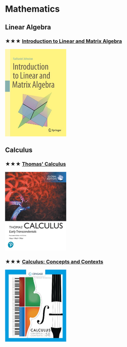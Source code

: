 # Mathematics

## Linear Algebra

### ★★★ [Introduction to Linear and Matrix Algebra](resources/9783030528119.md)
[<img alt="9783030528119" src="covers/9783030528119.jpg" width="200"/>](resources/9783030528119.md)

## Calculus

### ★★★ [Thomas' Calculus](resources/9781292253114.md)
[<img alt="9781292253114" src="covers/9781292253114.jpg" width="200"/>](resources/9781292253114.md)

### ★★★ [Calculus: Concepts and Contexts](resources/9780357632499.md)
[<img alt="9780357632499" src="covers/9780357632499.jpg" width="200"/>](resources/9780357632499.md)

